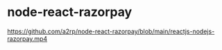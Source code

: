 # node-react-razorpay

https://github.com/a2rp/node-react-razorpay/blob/main/reactjs-nodejs-razorpay.mp4

